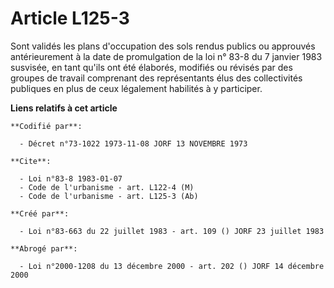 # Article L125-3

Sont validés les plans d'occupation des sols rendus publics ou approuvés antérieurement à la date de promulgation de la loi
n° 83-8 du 7 janvier 1983 susvisée, en tant qu'ils ont été élaborés, modifiés ou révisés par des groupes de travail
comprenant des représentants élus des collectivités publiques en plus de ceux légalement habilités à y participer.

**Liens relatifs à cet article**

	**Codifié par**:

	  - Décret n°73-1022 1973-11-08 JORF 13 NOVEMBRE 1973

	**Cite**:

	  - Loi n°83-8 1983-01-07
	  - Code de l'urbanisme - art. L122-4 (M)
	  - Code de l'urbanisme - art. L125-3 (Ab)

	**Créé par**:

	  - Loi n°83-663 du 22 juillet 1983 - art. 109 () JORF 23 juillet 1983

	**Abrogé par**:

	  - Loi n°2000-1208 du 13 décembre 2000 - art. 202 () JORF 14 décembre 2000
